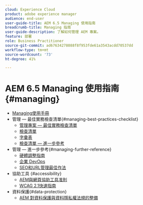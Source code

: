 ```yaml
---
cloud: Experience Cloud
product: adobe experience manager
audience: end-user
user-guide-title: AEM 6.5 Managing 使用指南
breadcrumb-title: Managing 指南
user-guide-description: 了解如何管理 AEM 專案。
feature: 部署
role: Business Practitioner
source-git-commit: ad67634278088f8f953fde61a3543acdd70537dd
workflow-type: tm+mt
source-wordcount: '73'
ht-degree: 41%

---
```



# AEM 6.5 Managing 使用指南 {#managing}

+ [Managing使用手冊](home.md)
+ 管理 — 最佳實務檢查清單{#managing-best-practices-checklist}
   + [管理專案 — 最佳實務檢查清單](best-practices.md)
   + [檢查清單](best-practices-checklist.md)
   + [字彙表](best-practices-glossary.md)
   + [檢查清單 — 進一步參考](best-practices-further-reference.md)
+ 管理 — 進一步參考{#managing-further-reference}
   + [硬體調整指南](hardware-sizing-guidelines.md)
   + [企業 DevOps](enterprise-devops.md)
   + [SEO和URL管理最佳作法](seo-and-url-management.md)
+ 協助工具 {#accessibility}
   + [AEM與網頁協助工具准則](web-accessibility.md)
   + [WCAG 2.1快速指南](qg-wcag.md)
+ 資料保護{#data-protection}
   + [AEM 對資料保護與資料隱私權法規的整備](data-protection-and-privacy.md)
